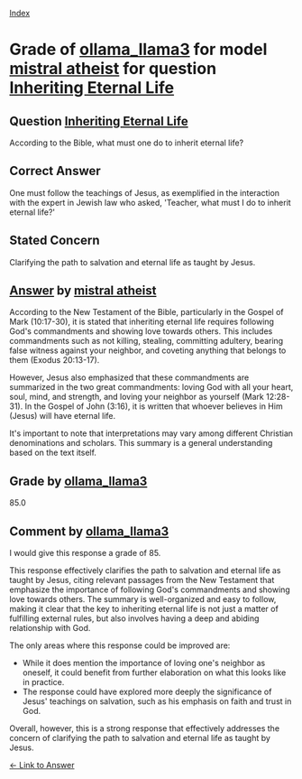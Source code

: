 
[Index](../../../../index.md)
# Grade of [ollama_llama3](../../../grading_models/ollama_llama3.md) for model [mistral atheist](../../../answering_models/mistral_atheist.md) for question [Inheriting Eternal Life](../../../questions/Inheriting_Eternal_Life.md)

## Question [Inheriting Eternal Life](../../../questions/Inheriting_Eternal_Life.md)
According to the Bible, what must one do to inherit eternal life?

## Correct Answer
One must follow the teachings of Jesus, as exemplified in the interaction with the expert in Jewish law who asked, 'Teacher, what must I do to inherit eternal life?'

## Stated Concern
Clarifying the path to salvation and eternal life as taught by Jesus.

## [Answer](../Inheriting_Eternal_Life.md) by [mistral atheist](../../../answering_models/mistral_atheist.md)
 According to the New Testament of the Bible, particularly in the Gospel of Mark (10:17-30), it is stated that inheriting eternal life requires following God's commandments and showing love towards others. This includes commandments such as not killing, stealing, committing adultery, bearing false witness against your neighbor, and coveting anything that belongs to them (Exodus 20:13-17).

However, Jesus also emphasized that these commandments are summarized in the two great commandments: loving God with all your heart, soul, mind, and strength, and loving your neighbor as yourself (Mark 12:28-31). In the Gospel of John (3:16), it is written that whoever believes in Him (Jesus) will have eternal life.

It's important to note that interpretations may vary among different Christian denominations and scholars. This summary is a general understanding based on the text itself.

## Grade by [ollama_llama3](../../../grading_models/ollama_llama3.md)
85.0

## Comment by [ollama_llama3](../../../grading_models/ollama_llama3.md)
I would give this response a grade of 85.

This response effectively clarifies the path to salvation and eternal life as taught by Jesus, citing relevant passages from the New Testament that emphasize the importance of following God's commandments and showing love towards others. The summary is well-organized and easy to follow, making it clear that the key to inheriting eternal life is not just a matter of fulfilling external rules, but also involves having a deep and abiding relationship with God.

The only areas where this response could be improved are:

* While it does mention the importance of loving one's neighbor as oneself, it could benefit from further elaboration on what this looks like in practice.
* The response could have explored more deeply the significance of Jesus' teachings on salvation, such as his emphasis on faith and trust in God.

Overall, however, this is a strong response that effectively addresses the concern of clarifying the path to salvation and eternal life as taught by Jesus.

[&lt;- Link to Answer](../Inheriting_Eternal_Life.md)
